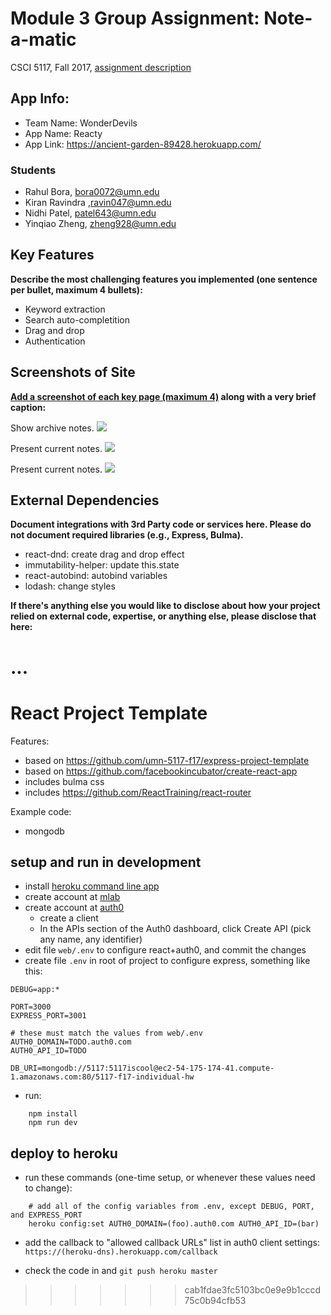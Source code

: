
# Module 3 Group Assignment: Note-a-matic

CSCI 5117, Fall 2017, [assignment description](https://docs.google.com/document/d/13q79EywC9TzWts9K-10b_tKA-ZVyv9_avWGJpgprA6A)

## App Info:

* Team Name: WonderDevils
* App Name: Reacty
* App Link: <https://ancient-garden-89428.herokuapp.com/>

### Students

* Rahul Bora, bora0072@umn.edu
* Kiran Ravindra ,ravin047@umn.edu
* Nidhi Patel, patel643@umn.edu
* Yinqiao Zheng, zheng928@umn.edu


## Key Features

**Describe the most challenging features you implemented
(one sentence per bullet, maximum 4 bullets):**

* Keyword extraction
* Search auto-completition
* Drag and drop
* Authentication


## Screenshots of Site

**[Add a screenshot of each key page (maximum 4)](https://stackoverflow.com/questions/10189356/how-to-add-screenshot-to-readmes-in-github-repository)
along with a very brief caption:**

Show archive notes.
![](https://github.com/umn-5117-f17/module-3-group-assignment-wonderdevils/blob/master/web/public/archive.png)

Present current notes.
![](https://github.com/umn-5117-f17/module-3-group-assignment-wonderdevils/blob/master/web/public/current.png)

Present current notes.
![](https://github.com/umn-5117-f17/module-3-group-assignment-wonderdevils/blob/master/web/public/search.png)


## External Dependencies

**Document integrations with 3rd Party code or services here.
Please do not document required libraries (e.g., Express, Bulma).**

* react-dnd: create drag and drop effect
* immutability-helper: update this.state
* react-autobind: autobind variables
* lodash: change styles


**If there's anything else you would like to disclose about how your project
relied on external code, expertise, or anything else, please disclose that
here:**

...
=======
# React Project Template

Features:

* based on <https://github.com/umn-5117-f17/express-project-template>
* based on <https://github.com/facebookincubator/create-react-app>
* includes bulma css
* includes <https://github.com/ReactTraining/react-router>

Example code:

* mongodb

## setup and run in development

* install [heroku command line app](https://devcenter.heroku.com/articles/getting-started-with-nodejs#set-up)
* create account at [mlab](https://mlab.com/)
* create account at [auth0](https://auth0.com)
    * create a client
    * In the APIs section of the Auth0 dashboard, click Create API
      (pick any name, any identifier)
* edit file `web/.env` to configure react+auth0, and commit the changes
* create file `.env` in root of project to configure express, something like this:

```
DEBUG=app:*

PORT=3000
EXPRESS_PORT=3001

# these must match the values from web/.env
AUTH0_DOMAIN=TODO.auth0.com
AUTH0_API_ID=TODO

DB_URI=mongodb://5117:5117iscool@ec2-54-175-174-41.compute-1.amazonaws.com:80/5117-f17-individual-hw
```

* run:

```
    npm install
    npm run dev
```

## deploy to heroku

* run these commands (one-time setup, or whenever these values need to change):

```
    # add all of the config variables from .env, except DEBUG, PORT, and EXPRESS_PORT
    heroku config:set AUTH0_DOMAIN=(foo).auth0.com AUTH0_API_ID=(bar)
```

* add the callback to "allowed callback URLs" list in auth0 client settings: `https://(heroku-dns).herokuapp.com/callback`

* check the code in and `git push heroku master`
>>>>>>> cab1fdae3fc5103bc0e9e9b1cccd75c0b94cfb53
